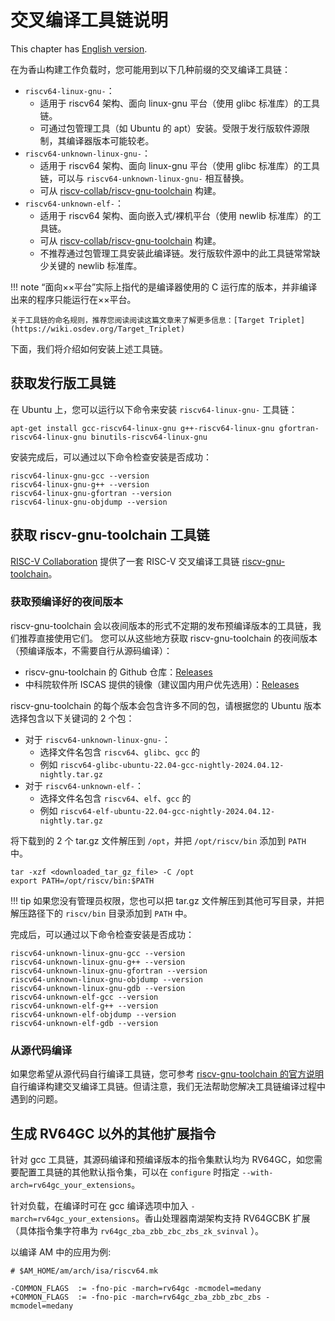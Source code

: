 # 交叉编译工具链说明

This chapter has [English version](./toolchain.en.md).

在为香山构建工作负载时，您可能用到以下几种前缀的交叉编译工具链：

* `riscv64-linux-gnu-`：
    * 适用于 riscv64 架构、面向 linux-gnu 平台（使用 glibc 标准库）的工具链。
    * 可通过包管理工具（如 Ubuntu 的 apt）安装。受限于发行版软件源限制，其编译器版本可能较老。
* `riscv64-unknown-linux-gnu-`：
    * 适用于 riscv64 架构、面向 linux-gnu 平台（使用 glibc 标准库）的工具链，可以与 `riscv64-unknown-linux-gnu-` 相互替换。
    * 可从 [riscv-collab/riscv-gnu-toolchain](https://github.com/riscv-collab/riscv-gnu-toolchain) 构建。
* `riscv64-unknown-elf-`：
    * 适用于 riscv64 架构、面向嵌入式/裸机平台（使用 newlib 标准库）的工具链。
    * 可从 [riscv-collab/riscv-gnu-toolchain](https://github.com/riscv-collab/riscv-gnu-toolchain) 构建。
    * 不推荐通过包管理工具安装此编译链。发行版软件源中的此工具链常常缺少关键的 newlib 标准库。

!!! note
    “面向××平台”实际上指代的是编译器使用的 C 运行库的版本，并非编译出来的程序只能运行在××平台。

    关于工具链的命名规则，推荐您阅读阅读这篇文章来了解更多信息：[Target Triplet](https://wiki.osdev.org/Target_Triplet)

下面，我们将介绍如何安装上述工具链。

## 获取发行版工具链

在 Ubuntu 上，您可以运行以下命令来安装 `riscv64-linux-gnu-` 工具链：
```
apt-get install gcc-riscv64-linux-gnu g++-riscv64-linux-gnu gfortran-riscv64-linux-gnu binutils-riscv64-linux-gnu
```

安装完成后，可以通过以下命令检查安装是否成功：
```
riscv64-linux-gnu-gcc --version
riscv64-linux-gnu-g++ --version
riscv64-linux-gnu-gfortran --version
riscv64-linux-gnu-objdump --version
```

## 获取 riscv-gnu-toolchain 工具链

[RISC-V Collaboration](https://github.com/riscv-collab) 提供了一套 RISC-V 交叉编译工具链 [riscv-gnu-toolchain](https://github.com/riscv-collab/riscv-gnu-toolchain)。

### 获取预编译好的夜间版本

riscv-gnu-toolchain 会以夜间版本的形式不定期的发布预编译版本的工具链，我们推荐直接使用它们。
您可以从这些地方获取 riscv-gnu-toolchain 的夜间版本（预编译版本，不需要自行从源码编译）：

* riscv-gnu-toolchain 的 Github 仓库：[Releases](https://github.com/riscv-collab/riscv-gnu-toolchain/releases)
* 中科院软件所 ISCAS 提供的镜像（建议国内用户优先选用）：[Releases](https://mirror.iscas.ac.cn/riscv-toolchains/release/riscv-collab/riscv-gnu-toolchain/)

riscv-gnu-toolchain 的每个版本会包含许多不同的包，请根据您的 Ubuntu 版本选择包含以下关键词的 2 个包：

* 对于 `riscv64-unknown-linux-gnu-`：
    * 选择文件名包含 `riscv64`、`glibc`、`gcc` 的
    * 例如 `riscv64-glibc-ubuntu-22.04-gcc-nightly-2024.04.12-nightly.tar.gz`
* 对于 `riscv64-unknown-elf-`：
    * 选择文件名包含 `riscv64`、`elf`、`gcc` 的
    * 例如 `riscv64-elf-ubuntu-22.04-gcc-nightly-2024.04.12-nightly.tar.gz`

将下载到的 2 个 tar.gz 文件解压到 `/opt`，并把 `/opt/riscv/bin` 添加到 `PATH` 中。
```
tar -xzf <downloaded_tar_gz_file> -C /opt
export PATH=/opt/riscv/bin:$PATH
```

!!! tip
    如果您没有管理员权限，您也可以把 tar.gz 文件解压到其他可写目录，并把解压路径下的 `riscv/bin` 目录添加到 `PATH` 中。

完成后，可以通过以下命令检查安装是否成功：
```
riscv64-unknown-linux-gnu-gcc --version
riscv64-unknown-linux-gnu-g++ --version
riscv64-unknown-linux-gnu-gfortran --version
riscv64-unknown-linux-gnu-objdump --version
riscv64-unknown-linux-gnu-gdb --version
riscv64-unknown-elf-gcc --version
riscv64-unknown-elf-g++ --version
riscv64-unknown-elf-objdump --version
riscv64-unknown-elf-gdb --version
```

### 从源代码编译

如果您希望从源代码自行编译工具链，您可参考 [riscv-gnu-toolchain 的官方说明](https://github.com/riscv-collab/riscv-gnu-toolchain) 自行编译构建交叉编译工具链。但请注意，我们无法帮助您解决工具链编译过程中遇到的问题。

## 生成 RV64GC 以外的其他扩展指令

针对 gcc 工具链，其源码编译和预编译版本的指令集默认均为 RV64GC，如您需要配置工具链的其他默认指令集，可以在 `configure` 时指定 `--with-arch=rv64gc_your_extensions`。

针对负载，在编译时可在 gcc 编译选项中加入 `-march=rv64gc_your_extensions`。香山处理器南湖架构支持 RV64GCBK 扩展（具体指令集字符串为 `rv64gc_zba_zbb_zbc_zbs_zk_svinval` ）。

以编译 AM 中的应用为例:
```shell
# $AM_HOME/am/arch/isa/riscv64.mk

-COMMON_FLAGS  := -fno-pic -march=rv64gc -mcmodel=medany
+COMMON_FLAGS  := -fno-pic -march=rv64gc_zba_zbb_zbc_zbs -mcmodel=medany
```
